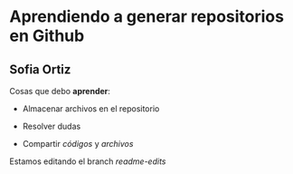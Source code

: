 # Aprendiendo a generar repositorios en  Github
## Sofia Ortiz

Cosas que debo **aprender**:  

+ Almacenar archivos en el repositorio

+ Resolver dudas

+ Compartir *códigos* y *archivos*

Estamos editando el branch *readme-edits*
